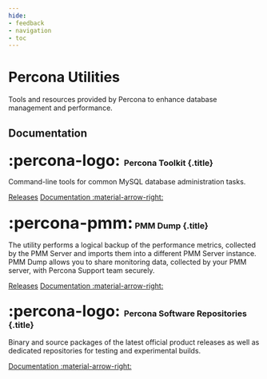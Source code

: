 ```yaml
---
hide:
- feedback
- navigation
- toc
---
```


<div class="landing" markdown>
<div class="splash header subpage mysql dark" markdown>

# Percona Utilities

Tools and resources provided by Percona to enhance database management and performance.

</div>
</div>


## Documentation

<div data-grid markdown>
<div data-banner markdown>

### <span style="font-size:1.875em;margin-right:0.125em">:percona-logo:</span> Percona Toolkit {.title}

Command-line tools for common MySQL database administration tasks.

<div class="actions" markdown>

[Releases](https://docs.percona.com/percona-toolkit/release_notes.html)
[Documentation :material-arrow-right:](https://docs.percona.com/percona-toolkit/)

</div>
</div>
<div data-banner markdown>

### <span style="font-size:2em">:percona-pmm:</span> PMM Dump {.title}

The utility performs a logical backup of the performance metrics, collected by the PMM Server and imports them into a different PMM Server instance. PMM Dump allows you to share monitoring data, collected by your PMM server, with Percona Support team securely.

<div class="actions" markdown>

[Releases](https://docs.percona.com/pmm-dump-documentation/ReleaseNotes/index.html)
[Documentation :material-arrow-right:](https://docs.percona.com/pmm-dump-documentation/)

</div>
</div>
<div data-banner markdown>

### <span style="font-size:1.875em;margin-right:0.125em">:percona-logo:</span> Percona Software Repositories {.title}

Binary and source packages of the latest official product releases as well as dedicated repositories for testing and experimental builds.

<div class="actions" markdown>

[Documentation :material-arrow-right:](https://docs.percona.com/percona-software-repositories/)

</div>
</div>
</div>

